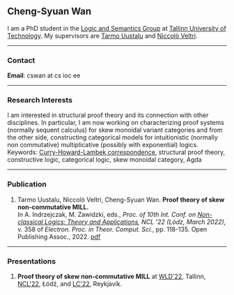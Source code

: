 ## Cheng-Syuan Wan

I am a PhD student in the [Logic and Semantics Group](https://cs.ioc.ee/lsg/) at [Tallinn University of Technology](https://taltech.ee/).
My supervisors are [Tarmo Uustalu](https://cs.ioc.ee/~tarmo/) and [Niccolò Veltri](https://niccoloveltri.github.io/).

---

### Contact
**Email**: cswan at cs ioc ee

---

### Research Interests
I am interested in structural proof theory and its connection with other disciplines.
In particular, I am now working on characterizing proof systems (normally sequent calculus) for skew monoidal variant categories and from the other side, constructing categorical models for intuitionistic (normally non commutative) multiplicative (possibly with exponential) logics.
<br>
Keywords: [Curry-Howard-Lambek correspondence](https://en.wikipedia.org/wiki/Curry%E2%80%93Howard_correspondence#Curry%E2%80%93Howard%E2%80%93Lambek_correspondence), structural proof theory, constructive logic, categorical logic, skew monoidal category, Agda

---

### Publication
1. Tarmo Uustalu, Niccolò Veltri, Cheng-Syuan Wan. **Proof theory of skew non-commutative MILL.** <br>
 In A. Indrzejczak, M. Zawidzki, eds., *Proc. of 10th Int. Conf. on [Non-classical Logics: Theory and Applications](https://easychair.org/smart-program/NCL'22/), NCL '22 (Lódz, March 2022)*, v. 358 of *Electron. Proc. in Theor. Comput. Sci.*, pp. 118-135. Open Publishing Assoc., 2022. [pdf](https://arxiv.org/abs/2204.06727v1)

---

### Presentations
1. **Proof theory of skew non-commutative MILL** at [WLD'22](https://cs.ioc.ee/lsg/wld22/), Tallinn, [NCL'22](https://easychair.org/smart-program/NCL'22/), Łódź, and [LC'22](http://icetcs.ru.is/lc2022/), Reykjavík.
